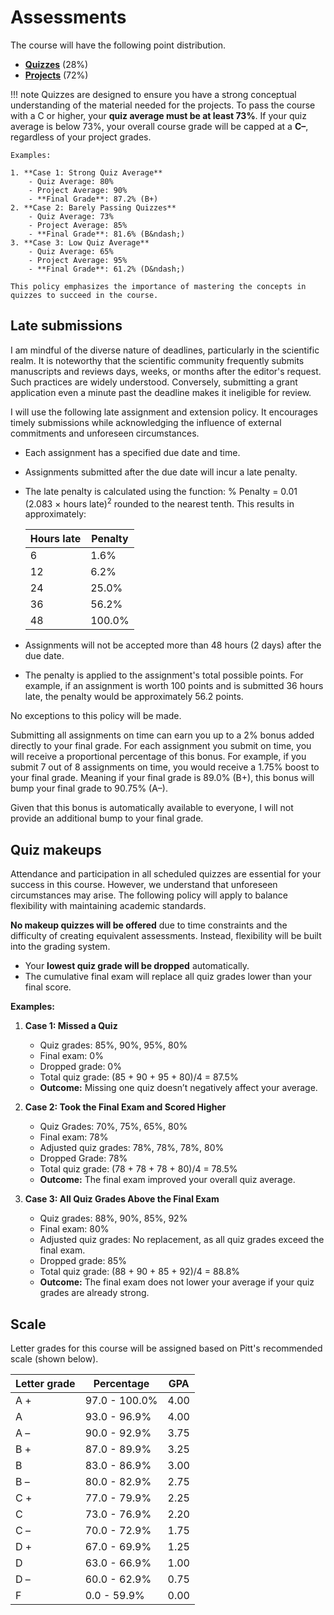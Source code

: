 # Assessments

The course will have the following point distribution.

-   [**Quizzes**](../../assessments/quizzes/) (28%)
-   [**Projects**](../../assessments/projects/) (72%)

!!! note
    Quizzes are designed to ensure you have a strong conceptual understanding of the material needed for the projects.
    To pass the course with a C or higher, your **quiz average must be at least 73%**.
    If your quiz average is below 73%, your overall course grade will be capped at a **C&ndash;**, regardless of your project grades.

    Examples:

    1. **Case 1: Strong Quiz Average**
        - Quiz Average: 80%
        - Project Average: 90%
        - **Final Grade**: 87.2% (B+)
    2. **Case 2: Barely Passing Quizzes**
        - Quiz Average: 73%
        - Project Average: 85%
        - **Final Grade**: 81.6% (B&ndash;)
    3. **Case 3: Low Quiz Average**
        - Quiz Average: 65%
        - Project Average: 95%
        - **Final Grade**: 61.2% (D&ndash;)

    This policy emphasizes the importance of mastering the concepts in quizzes to succeed in the course.

## Late submissions

I am mindful of the diverse nature of deadlines, particularly in the scientific realm.
It is noteworthy that the scientific community frequently submits manuscripts and reviews days, weeks, or months after the editor's request.
Such practices are widely understood.
Conversely, submitting a grant application even a minute past the deadline makes it ineligible for review.

I will use the following late assignment and extension policy.
It encourages timely submissions while acknowledging the influence of external commitments and unforeseen circumstances.

-   Each assignment has a specified due date and time.
-   Assignments submitted after the due date will incur a late penalty.
-   The late penalty is calculated using the function: % Penalty = 0.01 (2.083 $\times$ hours late)<sup>2</sup> rounded to the nearest tenth.
    This results in approximately:

    | Hours late | Penalty |
    | ---------- | ------- |
    | 6 | 1.6% |
    | 12 | 6.2% |
    | 24 | 25.0% |
    | 36 | 56.2% |
    | 48 | 100.0% |

-   Assignments will not be accepted more than 48 hours (2 days) after the due date.
-   The penalty is applied to the assignment's total possible points.
    For example, if an assignment is worth 100 points and is submitted 36 hours late, the penalty would be approximately 56.2 points.

No exceptions to this policy will be made.

Submitting all assignments on time can earn you up to a 2% bonus added directly to your final grade.
For each assignment you submit on time, you will receive a proportional percentage of this bonus.
For example, if you submit 7 out of 8 assignments on time, you would receive a 1.75% boost to your final grade.
Meaning if your final grade is 89.0% (B+), this bonus will bump your final grade to 90.75% (A&ndash;).

Given that this bonus is automatically available to everyone, I will not provide an additional bump to your final grade.

## Quiz makeups

Attendance and participation in all scheduled quizzes are essential for your success in this course.
However, we understand that unforeseen circumstances may arise.
The following policy will apply to balance flexibility with maintaining academic standards.

**No makeup quizzes will be offered** due to time constraints and the difficulty of creating equivalent assessments.
Instead, flexibility will be built into the grading system.

-   Your **lowest quiz grade will be dropped** automatically.
-   The cumulative final exam will replace all quiz grades lower than your final score.

**Examples:**

1.  **Case 1: Missed a Quiz**
    -   Quiz grades: 85%, 90%, 95%, 80%
    -   Final exam: 0%
    -   Dropped grade: 0%
    -   Total quiz grade: (85 + 90 + 95 + 80)/4 = 87.5%
    -   **Outcome:** Missing one quiz doesn’t negatively affect your average.

2.  **Case 2: Took the Final Exam and Scored Higher**
    -   Quiz Grades: 70%, 75%, 65%, 80%
    -   Final exam: 78%
    -   Adjusted quiz grades: 78%, 78%, 78%, 80%
    -   Dropped Grade: 78%
    -   Total quiz grade: (78 + 78 + 78 + 80)/4 = 78.5%
    -   **Outcome:** The final exam improved your overall quiz average.

3.  **Case 3: All Quiz Grades Above the Final Exam**
    -   Quiz grades: 88%, 90%, 85%, 92%
    -   Final exam: 80%
    -   Adjusted quiz grades: No replacement, as all quiz grades exceed the final exam.
    -   Dropped grade: 85%
    -   Total quiz grade: (88 + 90 + 85 + 92)/4 = 88.8%
    -   **Outcome:** The final exam does not lower your average if your quiz grades are already strong.

## Scale

Letter grades for this course will be assigned based on Pitt's recommended scale (shown below).

| Letter grade | Percentage | GPA |
| ------------ | ---------- | --- |
| A + | 97.0 - 100.0% | 4.00 |
| A | 93.0 - 96.9% | 4.00 |
| A &ndash; | 90.0 - 92.9% | 3.75 |
| B + | 87.0 - 89.9% | 3.25 |
| B | 83.0 - 86.9% | 3.00 |
| B &ndash; | 80.0 - 82.9% | 2.75 |
| C + | 77.0 - 79.9% | 2.25 |
| C | 73.0 - 76.9% | 2.20 |
| C &ndash; | 70.0 - 72.9% | 1.75 |
| D + | 67.0 - 69.9% | 1.25 |
| D | 63.0 - 66.9% | 1.00 |
| D &ndash; | 60.0 - 62.9% | 0.75 |
| F | 0.0 - 59.9% | 0.00 |
